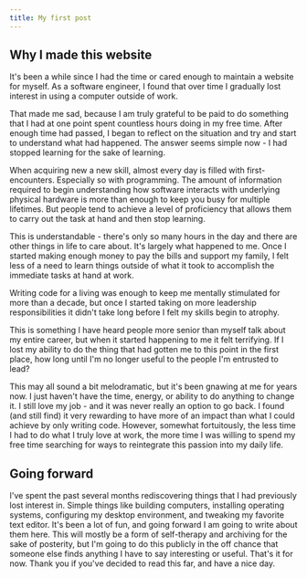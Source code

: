 ```yaml
---
title: My first post
---
```


## Why I made this website 

It's been a while since I had the time or cared enough to maintain a website for
myself. As a software engineer, I found that over time I gradually lost interest
in using a computer outside of work. 

That made me sad, because I am truly grateful to be paid to do something that I
had at one point spent countless hours doing in my free time. After enough time
had passed, I began to reflect on the situation and try and start to understand
what had happened. The answer seems simple now - I had stopped learning for the
sake of learning.

When acquiring new a new skill, almost every day is filled with
first-encounters. Especially so with programming. The amount of information
required to begin understanding how software interacts with underlying physical
hardware is more than enough to keep you busy for multiple lifetimes. But people
tend to achieve a level of proficiency that allows them to carry out the task at
hand and then stop learning. 

This is understandable - there's only so many hours in the day and there are
other things in life to care about. It's largely what happened to me. Once I
started making enough money to pay the bills and support my family, I felt less
of a need to learn things outside of what it took to accomplish the immediate
tasks at hand at work.

Writing code for a living was enough to keep me mentally stimulated for more
than a decade, but once I started taking on more leadership responsibilities it
didn't take long before I felt my skills begin to atrophy. 

This is something I have heard people more senior than myself talk about my
entire career, but when it started happening to me it felt terrifying. If I lost
my ability to do the thing that had gotten me to this point in the first place,
how long until I'm no longer useful to the people I'm entrusted to lead?

This may all sound a bit melodramatic, but it's been gnawing at me for years
now. I just haven't have the time, energy, or ability to do anything to change
it. I still love my job - and it was never really an option to go back. I found
(and still find) it very rewarding to have more of an impact than what I could
achieve by only writing code. However, somewhat fortuitously, the less time I
had to do what I truly love at work, the more time I was willing to spend my
free time searching for ways to reintegrate this passion into my daily life.

## Going forward

I've spent the past several months rediscovering things that I had previously
lost interest in. Simple things like building computers, installing operating
systems, configuring my desktop environment, and tweaking my favorite text
editor. It's been a lot of fun, and going forward I am going to write about them
here. This will mostly be a form of self-therapy and archiving for the sake of
posterity, but I'm going to do this publicly in the off chance that someone else
finds anything I have to say interesting or useful. That's it for now. Thank you
if you've decided to read this far, and have a nice day.
